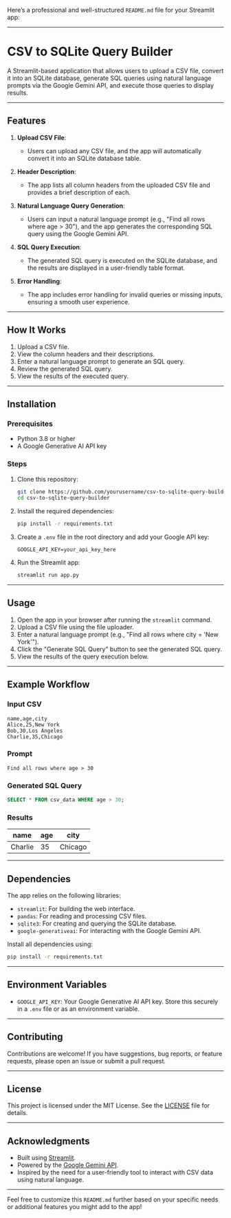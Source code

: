 Here’s a professional and well-structured `README.md` file for your Streamlit app:

---

# **CSV to SQLite Query Builder**

A Streamlit-based application that allows users to upload a CSV file, convert it into an SQLite database, generate SQL queries using natural language prompts via the Google Gemini API, and execute those queries to display results.

---

## **Features**

1. **Upload CSV File**:
   - Users can upload any CSV file, and the app will automatically convert it into an SQLite database table.

2. **Header Description**:
   - The app lists all column headers from the uploaded CSV file and provides a brief description of each.

3. **Natural Language Query Generation**:
   - Users can input a natural language prompt (e.g., "Find all rows where age > 30"), and the app generates the corresponding SQL query using the Google Gemini API.

4. **SQL Query Execution**:
   - The generated SQL query is executed on the SQLite database, and the results are displayed in a user-friendly table format.

5. **Error Handling**:
   - The app includes error handling for invalid queries or missing inputs, ensuring a smooth user experience.

---

## **How It Works**

1. Upload a CSV file.
2. View the column headers and their descriptions.
3. Enter a natural language prompt to generate an SQL query.
4. Review the generated SQL query.
5. View the results of the executed query.

---

## **Installation**

### **Prerequisites**

- Python 3.8 or higher
- A Google Generative AI API key

### **Steps**

1. Clone this repository:
   ```bash
   git clone https://github.com/yourusername/csv-to-sqlite-query-builder.git
   cd csv-to-sqlite-query-builder
   ```

2. Install the required dependencies:
   ```bash
   pip install -r requirements.txt
   ```

3. Create a `.env` file in the root directory and add your Google API key:
   ```
   GOOGLE_API_KEY=your_api_key_here
   ```

4. Run the Streamlit app:
   ```bash
   streamlit run app.py
   ```

---

## **Usage**

1. Open the app in your browser after running the `streamlit` command.
2. Upload a CSV file using the file uploader.
3. Enter a natural language prompt (e.g., "Find all rows where city = 'New York'").
4. Click the "Generate SQL Query" button to see the generated SQL query.
5. View the results of the query execution below.

---

## **Example Workflow**

### **Input CSV**
```csv
name,age,city
Alice,25,New York
Bob,30,Los Angeles
Charlie,35,Chicago
```

### **Prompt**
```
Find all rows where age > 30
```

### **Generated SQL Query**
```sql
SELECT * FROM csv_data WHERE age > 30;
```

### **Results**
| name    | age | city      |
|---------|-----|-----------|
| Charlie | 35  | Chicago   |

---

## **Dependencies**

The app relies on the following libraries:

- `streamlit`: For building the web interface.
- `pandas`: For reading and processing CSV files.
- `sqlite3`: For creating and querying the SQLite database.
- `google-generativeai`: For interacting with the Google Gemini API.

Install all dependencies using:
```bash
pip install -r requirements.txt
```

---

## **Environment Variables**

- `GOOGLE_API_KEY`: Your Google Generative AI API key. Store this securely in a `.env` file or as an environment variable.

---

## **Contributing**

Contributions are welcome! If you have suggestions, bug reports, or feature requests, please open an issue or submit a pull request.

---

## **License**

This project is licensed under the MIT License. See the [LICENSE](LICENSE) file for details.

---

## **Acknowledgments**

- Built using [Streamlit](https://streamlit.io/).
- Powered by the [Google Gemini API](https://ai.google.dev/).
- Inspired by the need for a user-friendly tool to interact with CSV data using natural language.

---

Feel free to customize this `README.md` further based on your specific needs or additional features you might add to the app!
